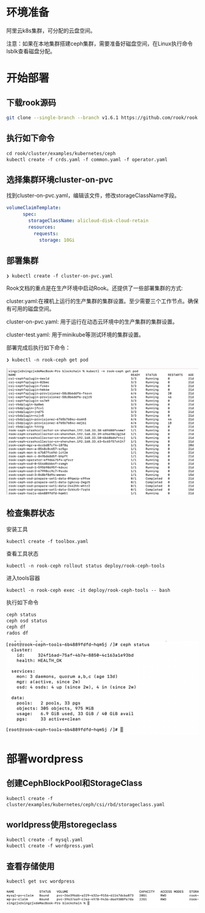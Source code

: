 # 环境准备

阿里云k8s集群，可分配的云盘空间。

注意：如果在本地集群搭建ceph集群，需要准备好磁盘空间，在Linux执行命令lsblk查看磁盘分配。

# 开始部署

## 下载rook源码

```zsh
git clone --single-branch --branch v1.6.1 https://github.com/rook/rook.git
```

## 执行如下命令

```
cd rook/cluster/examples/kubernetes/ceph
kubectl create -f crds.yaml -f common.yaml -f operator.yaml
```

## 选择集群环境cluster-on-pvc

找到cluster-on-pvc.yaml，编辑该文件，修改storageClassName字段。

```yaml
volumeClaimTemplate:
      spec:
        storageClassName: alicloud-disk-cloud-retain
        resources:
          requests:
            storage: 10Gi
```

## 部署集群

```
❯ kubectl create -f cluster-on-pvc.yaml
```

Rook文档的重点是在生产环境中启动Rook。还提供了一些部署集群的方式:

cluster.yaml:在裸机上运行的生产集群的集群设置。至少需要三个工作节点。确保有可用的磁盘空间。

cluster-on-pvc.yaml: 用于运行在动态云环境中的生产集群的集群设置。

cluster-test.yaml: 用于minikube等测试环境的集群设置。

部署完成后执行如下命令：

```
❯ kubectl -n rook-ceph get pod
```

![image-20210428141752977](./images/image-20210428141752977.png)



## 检查集群状态

安装工具

```
kubectl create -f toolbox.yaml
```

查看工具状态

```
kubectl -n rook-ceph rollout status deploy/rook-ceph-tools
```

进入tools容器

```
kubectl -n rook-ceph exec -it deploy/rook-ceph-tools -- bash
```

执行如下命令

```
ceph status
ceph osd status
ceph df
rados df
```

![image-20210428142420270](./images/image-20210428142420270.png)

# 部署wordpress

## 创建CephBlockPool和StorageClass

```
kubectl create -f cluster/examples/kubernetes/ceph/csi/rbd/storageclass.yaml
```

## worldpress使用storegeclass

```
kubectl create -f mysql.yaml
kubectl create -f wordpress.yaml
```

## 查看存储使用

```
kubectl get svc wordpress
```

![image-20210428143644739](./images/image-20210428143644739.png)
